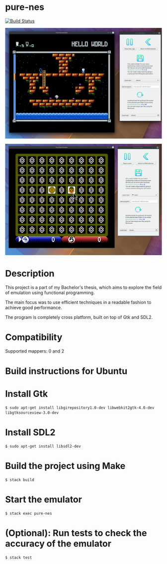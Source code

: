 # pure-nes

[![Build Status](https://dev.azure.com/tufh3g/Build/_apis/build/status/sutajo.pure-nes?branchName=master)](https://dev.azure.com/tufh3g/Build/_build/latest?definitionId=1&branchName=master)

![Alter Ego by Shiru](showcase/shiru.png)

![Concentration Room by Damian Yerrick](showcase/croom.png)

# Description
This project is a part of my Bachelor's thesis, which aims to explore 
the field of emulation using functional programming.

The main focus was to use efficient techniques in a readable fashion to achieve good performance.

The program is completely cross platform, built on top of Gtk and SDL2.

# Compatibility

Supported mappers: 0 and 2

# Build instructions for Ubuntu

# Install Gtk
```console
$ sudo apt-get install libgirepository1.0-dev libwebkit2gtk-4.0-dev libgtksourceview-3.0-dev
```

# Install SDL2
```console
$ sudo apt-get install libsdl2-dev
```

# Build the project using Make
```console
$ stack build
```

# Start the emulator
```console
$ stack exec pure-nes
```

# (Optional): Run tests to check the accuracy of the emulator
```console
$ stack test
```
